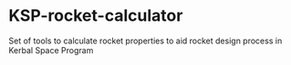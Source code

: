 KSP-rocket-calculator
=====================

Set of tools to calculate rocket properties to aid rocket design process in Kerbal Space Program